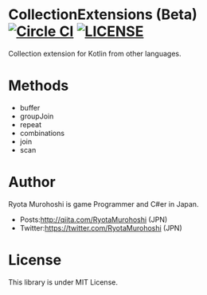 # CollectionExtensions (Beta) [![Circle CI](https://circleci.com/gh/RyotaMurohoshi/CollectionExtensions/tree/master.svg?style=shield)](https://circleci.com/gh/RyotaMurohoshi/CollectionExtensions/tree/master) [![LICENSE](https://img.shields.io/badge/license-MIT-blue.svg)](https://opensource.org/licenses/MIT)

Collection extension for Kotlin from other languages.

# Methods

* buffer
* groupJoin
* repeat
* combinations
* join
* scan

# Author
Ryota Murohoshi is game Programmer and C#er in Japan.

* Posts:http://qiita.com/RyotaMurohoshi (JPN)
* Twitter:https://twitter.com/RyotaMurohoshi (JPN)

# License

This library is under MIT License.

